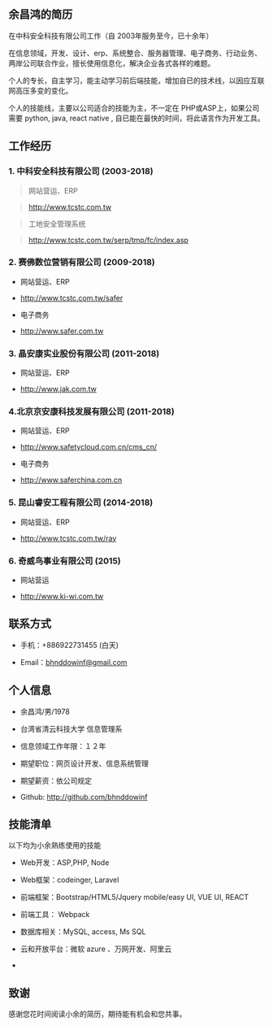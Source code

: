 

## 余昌鸿的简历

在中科安全科技有限公司工作（自 2003年服务至今，已十余年）

在信息领域，开发、设计、erp、系统整合、服务器管理、电子商务、行动业务、两岸公司联合作业，擅长使用信息化，解决企业各式各样的难题。 

个人的专长，自主学习，能主动学习前后端技能，增加自已的技术线，以因应互联网高压多变的变化。

个人的技能线，主要以公司适合的技能为主，不一定在 PHP或ASP上，如果公司需要 python, java, react native , 自已能在最快的时间，将此语言作为开发工具。

 
## 工作经历


### 1. 中科安全科技有限公司 (2003-2018)

> 网站营运、ERP
  
> http://www.tcstc.com.tw
  
> 工地安全管理系统

> http://www.tcstc.com.tw/serp/tmp/fc/index.asp 

  
### 2. 赛佛数位营销有限公司 (2009-2018)

- 网站营运、ERP 

- http://www.tcstc.com.tw/safer 
  
- 电子商务

- http://www.safer.com.tw 
  
### 3. 晶安康实业股份有限公司 (2011-2018)

- 网站营运、ERP

- http://www.jak.com.tw 
  
### 4.北京京安康科技发展有限公司 (2011-2018)

- 网站营运、ERP

- http://www.safetycloud.com.cn/cms_cn/
   
- 电子商务

- http://www.saferchina.com.cn 
   
### 5. 昆山睿安工程有限公司 (2014-2018)

- 网站营运、ERP

- http://www.tcstc.com.tw/ray  
   
### 6. 奇威鸟事业有限公司 (2015)

- 网站营运

- http://www.ki-wi.com.tw  






## 联系方式

- 手机：+886922731455 (白天)

- Email：bhnddowinf@gmail.com




## 个人信息

- 余昌鸿/男/1978 

- 台湾省清云科技大学 信息管理系 

- 信息领域工作年限：１２年

- 期望职位：网页设计开发、信息系统管理

- 期望薪资：依公司规定

 - Github: http://github.com/bhnddowinf



## 技能清单
以下均为小余熟练使用的技能

- Web开发：ASP,PHP, Node

- Web框架：codeinger, Laravel

- 前端框架：Bootstrap/HTML5/Jquery mobile/easy UI, VUE UI, REACT

- 前端工具： Webpack

- 数据库相关：MySQL, access, Ms SQL 

- 云和开放平台：微软 azure 、万网开发、阿里云


-


## 致谢
感谢您花时间阅读小余的简历，期待能有机会和您共事。


